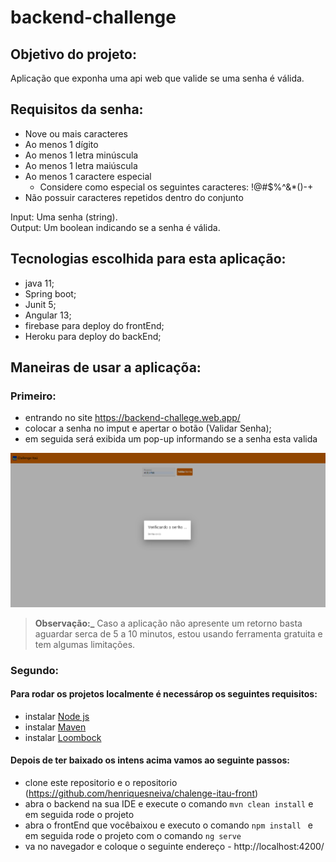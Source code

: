 # backend-challenge

## Objetivo do projeto:
Aplicação que exponha uma api web que valide se uma senha é válida.

## Requisitos da senha:
- Nove ou mais caracteres
- Ao menos 1 dígito
- Ao menos 1 letra minúscula
- Ao menos 1 letra maiúscula
- Ao menos 1 caractere especial
  - Considere como especial os seguintes caracteres: !@#$%^&*()-+
- Não possuir caracteres repetidos dentro do conjunto

Input: Uma senha (string).  
Output: Um boolean indicando se a senha é válida.

## Tecnologias escolhida para esta aplicação:
* java 11;
* Spring boot;
* Junit 5;
* Angular 13;
* firebase para deploy do frontEnd;
* Heroku para deploy do backEnd;

## Maneiras de usar a aplicaçõa:

### Primeiro: 
- entrando no site https://backend-challege.web.app/
- colocar a senha no imput e apertar o botão (Validar Senha);
- em seguida será exibida um pop-up informando se a senha esta valida 

![](img-reamd/valid.PNG)

> **Observação:_** Caso a aplicação não apresente um retorno basta aguardar serca de 5 a 10 minutos, estou usando ferramenta gratuita e tem algumas limitações.

### Segundo:

#### Para rodar os projetos localmente é necessárop os seguintes requisitos:
*  instalar [Node js](https://nodejs.org/en/download/)
*  instalar [Maven](https://maven.apache.org/download.cgi)
*  instalar [Loombock](https://projectlombok.org/download)
#### Depois de ter baixado os intens acima vamos ao seguinte passos:
- clone este repositorio e o repositorio  (https://github.com/henriquesneiva/chalenge-itau-front)
- abra o backend na sua IDE e execute o comando ``` mvn clean install ``` e em seguida rode o projeto
- abra o frontEnd que vocêbaixou e executo o comando ``` npm install  ``` e em seguida rode o projeto com o comando ``` ng serve ```
- va no navegador e coloque o seguinte endereço -  http://localhost:4200/

